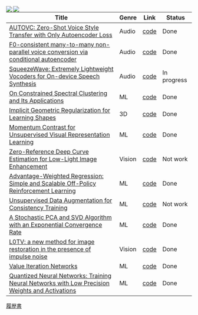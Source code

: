 <a href="https://github.com/anuraghazra/github-readme-stats">
  <img align="left" src="https://github-readme-stats.vercel.app/api?username=peisuke&count_private=true&show_icons=true" />
</a>
<a href="https://github.com/anuraghazra/github-readme-stats">
  <img align="left" src="https://github-readme-stats.vercel.app/api/top-langs/?username=peisuke&hide=Jupyter%20Notebook,Dockerfile" />
</a>

| Title | Genre | Link | Status |
| ---- | ---- | ---- | ---- |
| [AUTOVC: Zero-Shot Voice Style Transfer with Only Autoencoder Loss](https://arxiv.org/abs/1905.05879) | Audio | [code](https://github.com/peisuke/AutoVC.pytorch) | Done |
| [F0-consistent many-to-many non-parallel voice conversion via conditional autoencoder](https://arxiv.org/abs/2004.07370) | Audio | [code](https://github.com/peisuke/AutoVC.pytorch/tree/f0)| Done | 
| [SqueezeWave: Extremely Lightweight Vocoders for On-device Speech Synthesis](https://arxiv.org/abs/2001.05685) | Audio | [code](https://github.com/peisuke/SqeezeWave-VQVAE)| In progress |
| [On Constrained Spectral Clustering and Its Applications](https://arxiv.org/abs/1201.5338) | ML | [code](https://github.com/peisuke/ConstrainedSpectralClustering) | Done |
| [Implicit Geometric Regularization for Learning Shapes](https://arxiv.org/abs/2002.10099) | 3D | [code](https://github.com/peisuke/ImplicitGeometricRegularization.pytorch) | Done |
| [Momentum Contrast for Unsupervised Visual Representation Learning](https://arxiv.org/abs/1911.05722) | ML | [code](https://github.com/peisuke/MomentumContrast.pytorch) | Done |
| [Zero-Reference Deep Curve Estimation for Low-Light Image Enhancement](https://github.com/peisuke/ZeroDCE.pytorch) | Vision | [code](https://github.com/peisuke/ZeroDCE.pytorch) | Not work |
| [Advantage-Weighted Regression: Simple and Scalable Off-Policy Reinforcement Learning](https://arxiv.org/abs/1910.00177) | ML | [code](https://github.com/peisuke/AdvantageWeightedRegression) | Done |
| [Unsupervised Data Augmentation for Consistency Training](https://arxiv.org/abs/1904.12848) | ML | [code](https://github.com/peisuke/UnsupervisedDataAugmentation.pytorch) | Not work |
| [A Stochastic PCA and SVD Algorithm with an Exponential Convergence Rate](https://arxiv.org/abs/1409.2848) | ML | [code](https://github.com/peisuke/vr_pca) | Done |
| [L0TV: a new method for image restoration in the presence of impulse noise](https://openaccess.thecvf.com/content_cvpr_2015/papers/Yuan_L0TV_A_New_2015_CVPR_paper.pdf) | Vision | [code](https://github.com/peisuke/L0TV) | Done |
| [Value Iteration Networks](https://arxiv.org/abs/1602.02867) | ML | [code](https://github.com/peisuke/vin) | Done |
| [Quantized Neural Networks: Training Neural Networks with Low Precision Weights and Activations](https://arxiv.org/abs/1609.07061) | ML | [code](https://github.com/peisuke/qnn) | Done |

[履歴書](https://github.com/peisuke/resume)
